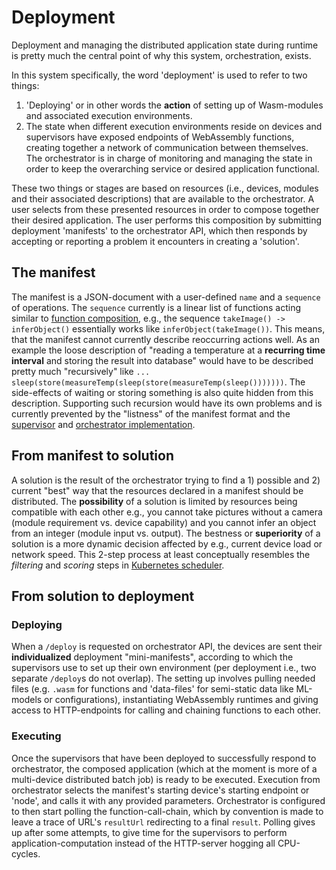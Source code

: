 
# Deployment

Deployment and managing the distributed application state during runtime is
pretty much the central point of why this system, orchestration, exists.

In this system specifically, the word 'deployment' is used to refer to two things:

1. 'Deploying' or in other words the __action__ of setting up of Wasm-modules and
associated execution environments.
2. The state when different execution environments reside on devices and
supervisors have exposed endpoints of WebAssembly functions, creating together
a network of communication between themselves. The orchestrator is in charge of
monitoring and managing the state in order to keep the overarching service or
desired application functional.

These two things or stages are based on resources (i.e., devices, modules and
their associated descriptions) that are available to the orchestrator. A user
selects from these presented resources in order to compose together their desired
application. The user performs this composition by submitting deployment
'manifests' to the orchestrator API, which then responds by accepting or
reporting a problem it encounters in creating a 'solution'.

## The manifest
The manifest is a JSON-document with a user-defined `name` and a `sequence` of operations.
The `sequence` currently is a linear list of functions acting similar to 
[function composition](https://en.wikipedia.org/wiki/Function_composition), e.g.,
the sequence `takeImage() -> inferObject()` essentially works like `inferObject(takeImage())`.
This means, that the manifest cannot currently describe reoccurring actions well. As an
example the loose description of "reading a temperature at a __recurring time interval__ and 
storing the result into database" would have to be described pretty much "recursively" like
`... sleep(store(measureTemp(sleep(store(measureTemp(sleep()))))))`. The side-effects of waiting 
or storing something is also quite hidden from this description.
Supporting such recursion would have its own problems and is currently prevented by the "listness" of the manifest format
and the [supervisor](https://github.com/LiquidAI-project/wasmiot-supervisor/blob/440c90b6c2366110977a720215a844a1a74298a2/host_app/utils/deployment.py#L168)
and [orchestrator implementation](https://github.com/LiquidAI-project/wasmiot-orchestrator/blob/main/fileserv/src/orchestrator.js#L90).

## From manifest to solution

A solution is the result of the orchestrator trying to find a 1) possible and
2) current "best" way that the resources declared in a manifest should be
distributed. The __possibility__ of a solution is limited by resources being
compatible with each other e.g., you cannot take pictures without a
camera (module requirement vs. device capability) and you cannot infer an object from an integer (module input vs. output). The bestness or __superiority__ of a solution is a more
dynamic decision affected by e.g., current device load or network speed. This
2-step process at least conceptually resembles the _filtering_ and _scoring_ steps in
[Kubernetes scheduler](https://kubernetes.io/docs/concepts/scheduling-eviction/kube-scheduler/#kube-scheduler-implementation).

## From solution to deployment

### Deploying

When a `/deploy` is requested on orchestrator API, the devices are sent their
__individualized__ deployment "mini-manifests", according to which the supervisors use to set 
up their own environment (per deployment i.e., two separate `/deploy`s do not 
overlap). The setting up involves pulling needed files (e.g. `.wasm` for
functions and 'data-files' for semi-static data like ML-models or
configurations), instantiating WebAssembly runtimes and giving access to
HTTP-endpoints for calling and chaining functions to each other.

### Executing

Once the supervisors that have been deployed to successfully respond to
orchestrator, the composed application (which at the moment is more of a
multi-device distributed batch job) is ready to be executed. Execution from
orchestrator selects the manifest's starting device's starting endpoint or
'node', and calls it with any provided parameters. Orchestrator is configured
to then start polling the function-call-chain, which by convention is made to
leave a trace of URL's `resultUrl` redirecting to a final `result`. Polling
gives up after some attempts, to give time for the supervisors to perform
application-computation instead of the HTTP-server hogging all CPU-cycles.


